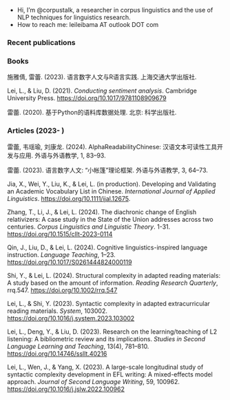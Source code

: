- Hi, I’m @corpustalk, a researcher in corpus linguistics and the use of NLP techniques for linguistics research. 
- How to reach me: leileibama  AT  outlook  DOT  com


### Recent publications


### Books

施雅倩, 雷蕾. (2023). 语言数字人文与R语言实践. 上海交通大学出版社.

Lei, L., & Liu, D. (2021). _Conducting sentiment analysis_. Cambridge University Press. https://doi.org/10.1017/9781108909679

雷蕾. (2020). 基于Python的语料库数据处理. 北京: 科学出版社. 

### Articles (2023- )

雷蕾, 韦瑶瑜, 刘康龙. (2024). AlphaReadabilityChinese: 汉语文本可读性工具开 发与应用. 外语与外语教学, 1, 83–93.

雷蕾. (2023). 语言数字人文: “小帐篷”理论框架. 外语与外语教学, 3, 64–73.

Jia, X., Wei, Y., Liu, K., & Lei, L. (in production). Developing and Validating an Academic Vocabulary List in Chinese. _International Journal of Applied Linguistics_. https://doi.org/10.1111/ijal.12675. 

Zhang, T., Li, J., & Lei, L. (2024). The diachronic change of English relativizers: A case study in the State of the Union addresses across two centuries. _Corpus Linguistics and Linguistic Theory_. 1-31. https://doi.org/10.1515/cllt-2023-0114

Qin, J., Liu, D., & Lei, L. (2024). Cognitive linguistics-inspired language instruction. _Language Teaching_, 1–23. https://doi.org/10.1017/S0261444824000119

Shi, Y., & Lei, L. (2024). Structural complexity in adapted reading materials: A study based on the amount of information. _Reading Research Quarterly_, rrq.547. https://doi.org/10.1002/rrq.547

Lei, L., & Shi, Y. (2023). Syntactic complexity in adapted extracurricular reading materials. _System_, 103002. https://doi.org/10.1016/j.system.2023.103002

Lei, L., Deng, Y., & Liu, D. (2023). Research on the learning/teaching of L2 listening: A bibliometric review and its implications. _Studies in Second Language Learning and Teaching_, 13(4), 781–810. https://doi.org/10.14746/ssllt.40216

Lei, L., Wen, J., & Yang, X. (2023). A large-scale longitudinal study of syntactic complexity development in EFL writing: A mixed-effects model approach. _Journal of Second Language Writing_, 59, 100962. https://doi.org/10.1016/j.jslw.2022.100962

